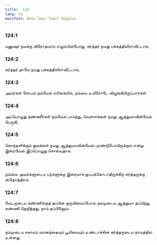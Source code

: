 ```yaml
---
title:  124
lang: ta
mainfont: Noto Sans Tamil Regular
---
```


###  124:1

மனுஷர் நமக்கு விரோதமாய் எழும்பினபோது, கர்த்தர் நமது பக்கத்திலிராவிட்டால்,

###  124:2

கர்த்தர் தாமே நமது பக்கத்திலிராவிட்டால்,

###  124:3

அவர்கள் கோபம் நம்மேல் எரிகையில், நம்மை உயிரோடே விழுங்கியிருப்பார்கள்.

###  124:4

அப்பொழுது தண்ணீர்கள் நம்மேல் பாய்ந்து, வெள்ளங்கள் நமது ஆத்துமாவின்மேல் பெருகி,

###  124:5

கொந்தளிக்கும் ஜலங்கள் நமது ஆத்துமாவின்மேல் புரண்டுபோயிருக்கும் என்று இஸ்ரவேல் இப்பொழுது சொல்வதாக.

###  124:6

நம்மை அவர்களுடைய பற்களுக்கு இரையாக ஒப்புக்கொடாதிருக்கிற கர்த்தருக்கு ஸ்தோத்திரம்.

###  124:7

வேடருடைய கண்ணிக்குத் தப்பின குருவியைப்போல நம்முடைய ஆத்துமா தப்பிற்று, கண்ணி தெறித்தது, நாம் தப்பினோம்.

###  124:8

நம்முடைய சகாயம் வானத்தையும் பூமியையும் உண்டாக்கின கர்த்தருடைய நாமத்தில் உள்ளது.

